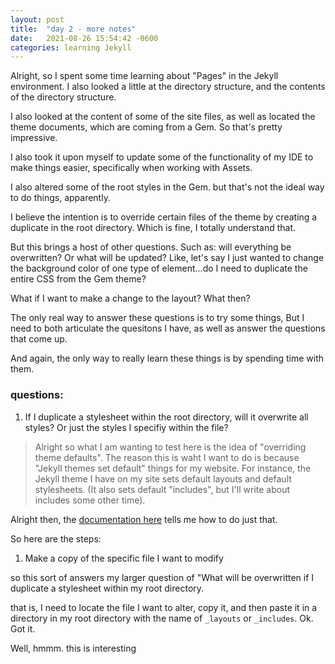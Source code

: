 ```yaml
---
layout: post
title:  "day 2 - more notes"
date:   2021-08-26 15:54:42 -0600
categories: learning Jekyll
---
```


Alright, so I spent some time learning about "Pages" in the Jekyll environment. I also looked a little at the directory structure, and the contents of the directory structure. 

I also looked at the content of some of the site files, as well as located the theme documents, which are coming from a Gem. So that's pretty impressive. 

I also took it upon myself to update some of the functionality of my IDE to make things easier, specifically when working with Assets. 

I also altered some of the root styles in the Gem. but that's not the ideal way to do things, apparently.  

I believe the intention is to override certain files of the theme by creating a duplicate in the root directory. Which is fine, I totally understand that.  

But this brings a host of other questions. Such as: will everything be overwritten? Or what will be updated? Like, let's say I just wanted to change the background color of one type of element...do I need to duplicate the entire CSS from the Gem theme? 

What if I want to make a change to the layout? What then? 

The only real way to answer these questions is to try some things, But I need to both articulate the quesitons I have, as well as answer the questions that come up. 

And again, the only way to really learn these things is by spending time with them. 

### questions: 
1. If I duplicate a stylesheet within the root directory, will it overwrite all styles? Or just the styles I specifiy within the file? 

> Alright so what I am wanting to test here is the idea of "overriding theme defaults". The reason this is waht I want to do is because "Jekyll themes set default" things for my website. For instance, the Jekyll theme I have on my site sets default layouts and default stylesheets. (It also sets default "includes", but I'll write about includes some other time). 

Alright then, the [documentation here](https://jekyllrb.com/docs/themes/#overriding-theme-defaults) tells me how to do just that. 

So here are the steps: 

1. Make a copy of the specific file I want to modify

so this sort of answers my larger question of "What will be overwritten if I duplicate a stylesheet within my root directory.   

that is, I need to locate the file I want to alter, copy it, and then paste it in a directory in my root directory with the name of `_layouts` or `_includes`. Ok. Got it. 

Well, hmmm. this is interesting